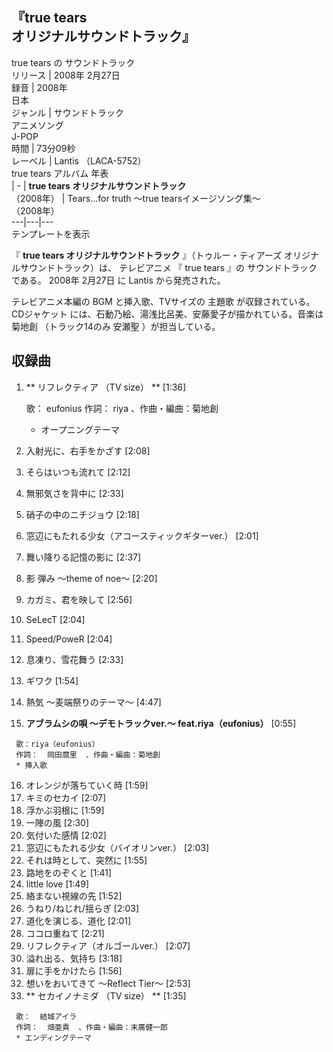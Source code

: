 『true tears  
オリジナルサウンドトラック』  
---  
true tears  の  サウンドトラック  
リリース  |  2008年  2月27日   
録音  |  2008年   
日本  
ジャンル  |  サウンドトラック    
アニメソング  
J-POP  
時間  |  73分09秒   
レーベル  |  Lantis  （LACA-5752）   
true tears  アルバム 年表  
|  \-  |  **true tears オリジナルサウンドトラック**   
（2008年）  |  Tears...for truth 〜true tearsイメージソング集〜    
（2008年）  
---|---|---  
テンプレートを表示  
  
『 **true tears オリジナルサウンドトラック** 』（トゥルー・ティアーズ オリジナルサウンドトラック）は、  テレビアニメ  『  true
tears  』の  サウンドトラック  である。  2008年  2月27日  に  Lantis  から発売された。

テレビアニメ本編の  BGM  と挿入歌、TVサイズの  主題歌  が収録されている。  CDジャケット
には、石動乃絵、湯浅比呂美、安藤愛子が描かれている。音楽は  菊地創  （トラック14のみ  安瀬聖  ）が担当している。

##  収録曲  

  1. ** リフレクティア  （TV size） ** [1:36] 

     歌：  eufonius 
     作詞：  riya  、作曲・編曲：菊地創 
     * オープニングテーマ 
  2. 入射光に、右手をかざす [2:08] 
  3. そらはいつも流れて [2:12] 
  4. 無邪気さを背中に [2:33] 
  5. 硝子の中のニチジョウ [2:18] 
  6. 窓辺にもたれる少女（アコースティックギターver.） [2:01] 
  7. 舞い降りる記憶の影に [2:37] 
  8. 影 弾み 〜theme of noe〜 [2:20] 
  9. カガミ、君を映して [2:56] 
  10. SeLecT [2:04] 
  11. Speed/PoweR [2:04] 
  12. 息凍り、雪花舞う [2:33] 
  13. ギワク [1:54] 
  14. 熱気 〜麦端祭りのテーマ〜 [4:47] 
  15. **アブラムシの唄 〜デモトラックver.〜 feat.riya（eufonius）** [0:55] 

     歌：riya（eufonius） 
     作詞：  岡田麿里  、作曲・編曲：菊地創 
     * 挿入歌 
  16. オレンジが落ちていく時 [1:59] 
  17. キミのセカイ [2:07] 
  18. 浮かぶ羽根に [1:59] 
  19. 一陣の風 [2:30] 
  20. 気付いた感情 [2:02] 
  21. 窓辺にもたれる少女（バイオリンver.） [2:03] 
  22. それは時として、突然に [1:55] 
  23. 路地をのぞくと [1:41] 
  24. little love [1:49] 
  25. 絡まない視線の先 [1:52] 
  26. うねり/ねじれ/揺らぎ [2:03] 
  27. 道化を演じる、道化 [2:01] 
  28. ココロ重ねて [2:21] 
  29. リフレクティア（オルゴールver.） [2:07] 
  30. 溢れ出る、気持ち [3:18] 
  31. 扉に手をかけたら [1:56] 
  32. 想いをおいてきて 〜Reflect Tier〜 [2:53] 
  33. ** セカイノナミダ  （TV size） ** [1:35] 

     歌：  結城アイラ 
     作詞：  畑亜貴  、作曲・編曲：末廣健一郎 
     * エンディングテーマ 

